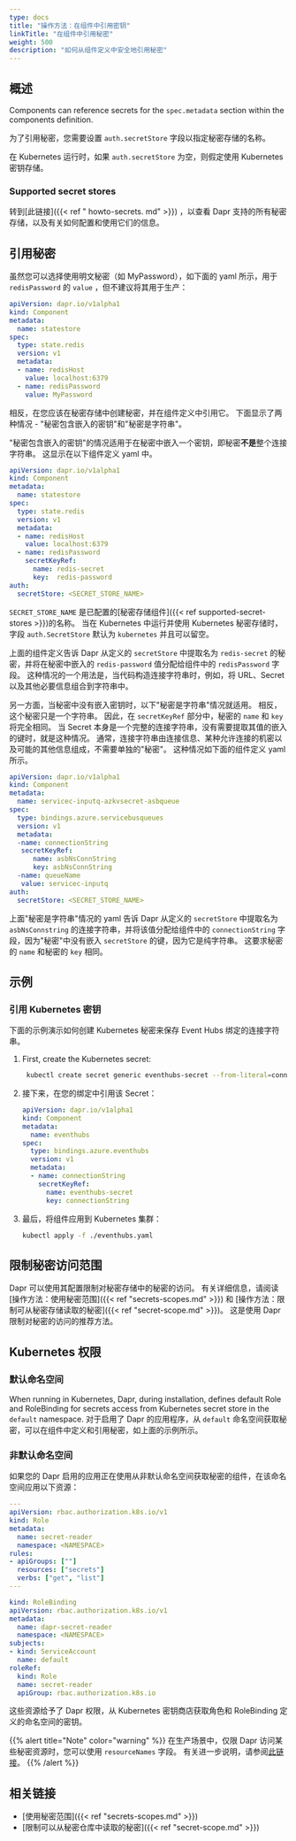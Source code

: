 ```yaml
---
type: docs
title: "操作方法：在组件中引用密钥"
linkTitle: "在组件中引用秘密"
weight: 500
description: "如何从组件定义中安全地引用秘密"
---
```


## 概述

Components can reference secrets for the `spec.metadata` section within the components definition.

为了引用秘密，您需要设置 `auth.secretStore` 字段以指定秘密存储的名称。

在 Kubernetes 运行时，如果 `auth.secretStore` 为空，则假定使用 Kubernetes 密钥存储。

### Supported secret stores

转到[此链接]({{< ref " howto-secrets. md" >}}) ，以查看 Dapr 支持的所有秘密存储，以及有关如何配置和使用它们的信息。

## 引用秘密

虽然您可以选择使用明文秘密（如 MyPassword），如下面的 yaml 所示，用于 `redisPassword` 的 `value` ，但不建议将其用于生产：

```yml
apiVersion: dapr.io/v1alpha1
kind: Component
metadata:
  name: statestore
spec:
  type: state.redis
  version: v1
  metadata:
  - name: redisHost
    value: localhost:6379
  - name: redisPassword
    value: MyPassword
```

相反，在您应该在秘密存储中创建秘密，并在组件定义中引用它。  下面显示了两种情况 - "秘密包含嵌入的密钥"和"秘密是字符串"。

"秘密包含嵌入的密钥"的情况适用于在秘密中嵌入一个密钥，即秘密**不是**整个连接字符串。 这显示在以下组件定义 yaml 中。

```yml
apiVersion: dapr.io/v1alpha1
kind: Component
metadata:
  name: statestore
spec:
  type: state.redis
  version: v1
  metadata:
  - name: redisHost
    value: localhost:6379
  - name: redisPassword
    secretKeyRef:
      name: redis-secret
      key:  redis-password
auth:
  secretStore: <SECRET_STORE_NAME>
```

`SECRET_STORE_NAME` 是已配置的[秘密存储组件]({{< ref supported-secret-stores >}})的名称。 当在 Kubernetes 中运行并使用 Kubernetes 秘密存储时，字段 `auth.SecretStore` 默认为 `kubernetes` 并且可以留空。

上面的组件定义告诉 Dapr 从定义的 `secretStore` 中提取名为 `redis-secret` 的秘密，并将在秘密中嵌入的 `redis-password` 值分配给组件中的 `redisPassword` 字段。 这种情况的一个用法是，当代码构造连接字符串时，例如，将 URL、Secret 以及其他必要信息组合到字符串中。

另一方面，当秘密中没有嵌入密钥时，以下"秘密是字符串"情况就适用。 相反，这个秘密只是一个字符串。 因此，在 `secretKeyRef` 部分中，秘密的 `name` 和 `key` 将完全相同。 当 Secret 本身是一个完整的连接字符串，没有需要提取其值的嵌入的键时，就是这种情况。 通常，连接字符串由连接信息、某种允许连接的机密以及可能的其他信息组成，不需要单独的"秘密"。 这种情况如下面的组件定义 yaml 所示。

```yml
apiVersion: dapr.io/v1alpha1
kind: Component
metadata:
  name: servicec-inputq-azkvsecret-asbqueue
spec:
  type: bindings.azure.servicebusqueues
  version: v1
  metadata:
  -name: connectionString
   secretKeyRef:
      name: asbNsConnString
      key: asbNsConnString
  -name: queueName
   value: servicec-inputq
auth:
  secretStore: <SECRET_STORE_NAME>

```
上面"秘密是字符串"情况的 yaml 告诉 Dapr 从定义的 `secretStore` 中提取名为 `asbNsConnstring` 的连接字符串，并将该值分配给组件中的 `connectionString` 字段，因为"秘密"中没有嵌入 `secretStore` 的键，因为它是纯字符串。 这要求秘密的 `name` 和秘密的 `key` 相同。

## 示例

### 引用 Kubernetes 密钥

下面的示例演示如何创建 Kubernetes 秘密来保存 Event Hubs 绑定的连接字符串。

1. First, create the Kubernetes secret:
    ```bash
     kubectl create secret generic eventhubs-secret --from-literal=connectionString=*********
    ```

2. 接下来，在您的绑定中引用该 Secret：
    ```yaml
    apiVersion: dapr.io/v1alpha1
    kind: Component
    metadata:
      name: eventhubs
    spec:
      type: bindings.azure.eventhubs
      version: v1
      metadata:
      - name: connectionString
        secretKeyRef:
          name: eventhubs-secret
          key: connectionString
    ```

3. 最后，将组件应用到 Kubernetes 集群：
    ```bash
    kubectl apply -f ./eventhubs.yaml
    ```

## 限制秘密访问范围

Dapr 可以使用其配置限制对秘密存储中的秘密的访问。 有关详细信息，请阅读 [操作方法：使用秘密范围]({{< ref "secrets-scopes.md" >}}) 和 [操作方法：限制可从秘密存储读取的秘密]({{< ref "secret-scope.md" >}})。 这是使用 Dapr 限制对秘密的访问的推荐方法。

## Kubernetes 权限

### 默认命名空间

When running in Kubernetes, Dapr, during installation, defines default Role and RoleBinding for secrets access from Kubernetes secret store in the `default` namespace. 对于启用了 Dapr 的应用程序，从 `default` 命名空间获取秘密，可以在组件中定义和引用秘密，如上面的示例所示。

### 非默认命名空间

如果您的 Dapr 启用的应用正在使用从非默认命名空间获取秘密的组件，在该命名空间应用以下资源：

```yaml
---
apiVersion: rbac.authorization.k8s.io/v1
kind: Role
metadata:
  name: secret-reader
  namespace: <NAMESPACE>
rules:
- apiGroups: [""]
  resources: ["secrets"]
  verbs: ["get", "list"]
---

kind: RoleBinding
apiVersion: rbac.authorization.k8s.io/v1
metadata:
  name: dapr-secret-reader
  namespace: <NAMESPACE>
subjects:
- kind: ServiceAccount
  name: default
roleRef:
  kind: Role
  name: secret-reader
  apiGroup: rbac.authorization.k8s.io
```

这些资源给予了 Dapr 权限，从 Kubernetes 密钥商店获取角色和 RoleBinding 定义的命名空间的密钥。

{{% alert title="Note" color="warning" %}}
在生产场景中，仅限 Dapr 访问某些秘密资源时，您可以使用 `resourceNames` 字段。 有关进一步说明，请参阅[此链接](https://kubernetes.io/docs/reference/access-authn-authz/rbac/#referring-to-resources)。
{{% /alert %}}

## 相关链接

- [使用秘密范围]({{< ref "secrets-scopes.md" >}})
- [限制可以从秘密仓库中读取的秘密]({{< ref "secret-scope.md" >}})

